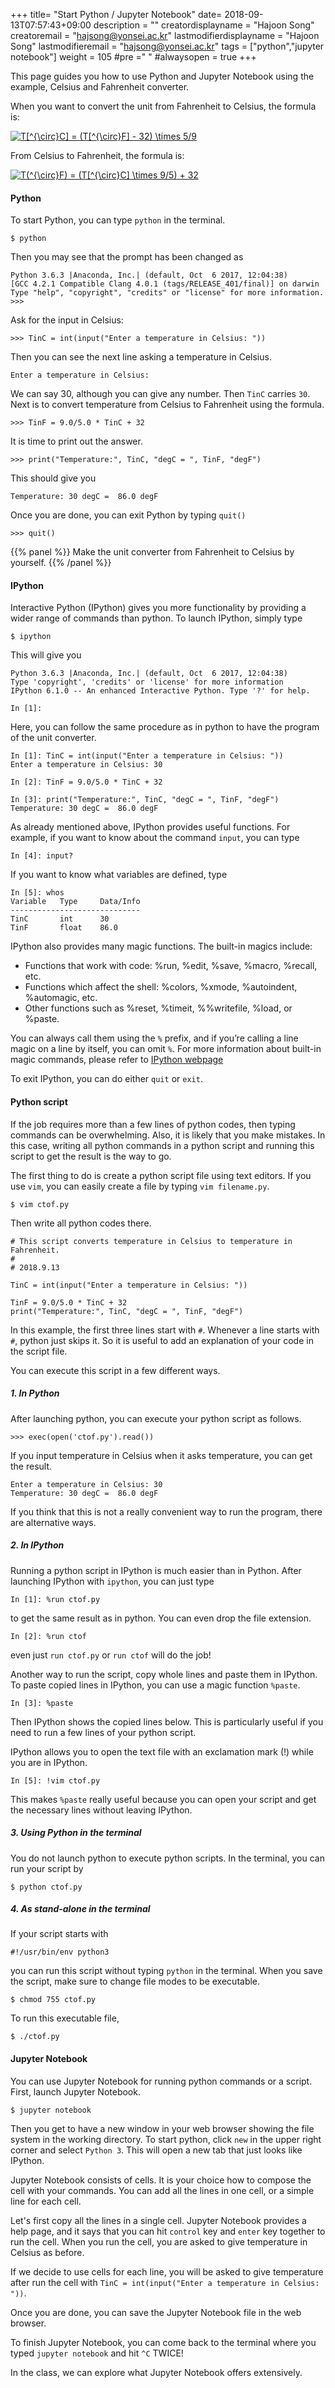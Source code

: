 +++
title= "Start Python / Jupyter Notebook"
date= 2018-09-13T07:57:43+09:00
description = ""
creatordisplayname = "Hajoon Song"
creatoremail = "hajsong@yonsei.ac.kr"
lastmodifierdisplayname = "Hajoon Song"
lastmodifieremail = "hajsong@yonsei.ac.kr"
tags = ["python","jupyter notebook"]
weight = 105
#pre ="<i class='fa fa-edit' ></i> "
#alwaysopen = true
+++

This page guides you how to use Python and Jupyter Notebook using the example, Celsius and Fahrenheit converter.

When you want to convert the unit from Fahrenheit to Celsius, the formula is:

<a href="https://www.codecogs.com/eqnedit.php?latex=T[^{\circ}C]&space;=&space;(T[^{\circ}F]&space;-&space;32)&space;\times&space;5/9" target="_blank"><img src="https://latex.codecogs.com/gif.latex?T[^{\circ}C]&space;=&space;(T[^{\circ}F]&space;-&space;32)&space;\times&space;5/9" title="T[^{\circ}C] = (T[^{\circ}F] - 32) \times 5/9" /></a>

From Celsius to Fahrenheit, the formula is:

<a href="https://www.codecogs.com/eqnedit.php?latex=T(^{\circ}F)&space;=&space;(T[^{\circ}C]&space;\times&space;9/5)&space;&plus;&space;32" target="_blank"><img src="https://latex.codecogs.com/gif.latex?T(^{\circ}F)&space;=&space;(T[^{\circ}C]&space;\times&space;9/5)&space;&plus;&space;32" title="T(^{\circ}F) = (T[^{\circ}C] \times 9/5) + 32" /></a>

#### Python
To start Python, you can type ```python``` in the terminal.
```
$ python
```
Then you may see that the prompt has been changed as
```
Python 3.6.3 |Anaconda, Inc.| (default, Oct  6 2017, 12:04:38)
[GCC 4.2.1 Compatible Clang 4.0.1 (tags/RELEASE_401/final)] on darwin
Type "help", "copyright", "credits" or "license" for more information.
>>>
```

Ask for the input in Celsius:
```
>>> TinC = int(input("Enter a temperature in Celsius: "))
```
Then you can see the next line asking a temperature in Celsius.
```
Enter a temperature in Celsius:
```
We can say 30, although you can give any number. Then ```TinC``` carries ```30```.
Next is to convert temperature from Celsius to Fahrenheit using the formula.
```
>>> TinF = 9.0/5.0 * TinC + 32
```
It is time to print out the answer.
```
>>> print("Temperature:", TinC, "degC = ", TinF, "degF")
```
This should give you
```
Temperature: 30 degC =  86.0 degF
```
Once you are done, you can exit Python by typing ```quit()```
```
>>> quit()
```

{{% panel %}} Make the unit converter from Fahrenheit to Celsius by yourself. {{% /panel %}}

#### IPython
Interactive Python (IPython) gives you more functionality by providing a wider range of commands than python.
To launch IPython, simply type
```
$ ipython
```
This will give you
```
Python 3.6.3 |Anaconda, Inc.| (default, Oct  6 2017, 12:04:38)
Type 'copyright', 'credits' or 'license' for more information
IPython 6.1.0 -- An enhanced Interactive Python. Type '?' for help.

In [1]:
```
Here, you can follow the same procedure as in python to have the program of the unit converter.
```
In [1]: TinC = int(input("Enter a temperature in Celsius: "))
Enter a temperature in Celsius: 30

In [2]: TinF = 9.0/5.0 * TinC + 32

In [3]: print("Temperature:", TinC, "degC = ", TinF, "degF")
Temperature: 30 degC =  86.0 degF
```
As already mentioned above, IPython provides useful functions.
For example, if you want to know about the command ```input```, you can type
```
In [4]: input?
```
If you want to know what variables are defined, type
```
In [5]: whos
Variable   Type     Data/Info
-----------------------------
TinC       int      30
TinF       float    86.0
```
IPython also provides many magic functions. The built-in magics include:

+ Functions that work with code: %run, %edit, %save, %macro, %recall, etc.
+ Functions which affect the shell: %colors, %xmode, %autoindent, %automagic, etc.
+ Other functions such as %reset, %timeit, %%writefile, %load, or %paste.

You can always call them using the ```%``` prefix, and if you’re calling a line magic on a line by itself, you can omit ```%```.
For more information about built-in magic commands, please refer to [IPython webpage](https://ipython.readthedocs.io/en/stable/interactive/magics.html?highlight=magic)

To exit IPython, you can do either ```quit``` or ```exit```.

#### Python script
If the job requires more than a few lines of python codes, then typing commands can be overwhelming. Also, it is likely that you make mistakes. In this case, writing all python commands in a python script and running this script to get the result is the way to go.

The first thing to do is create a python script file using text editors.
If you use ```vim```, you can easily create a file by typing ```vim filename.py```.
```
$ vim ctof.py
```
Then write all python codes there.
```
# This script converts temperature in Celsius to temperature in Fahrenheit.
#
# 2018.9.13

TinC = int(input("Enter a temperature in Celsius: "))

TinF = 9.0/5.0 * TinC + 32
print("Temperature:", TinC, "degC = ", TinF, "degF")
```
In this example, the first three lines start with ```#```.
Whenever a line starts with ```#```, python just skips it. So it is useful to add an explanation of your code in the script file.


You can execute this script in a few different ways.

##### 1. In Python
After launching python, you can execute your python script as follows.
```
>>> exec(open('ctof.py').read())
```
If you input temperature in Celsius when it asks temperature, you can get the result.
```
Enter a temperature in Celsius: 30
Temperature: 30 degC =  86.0 degF
```
If you think that this is not a really convenient way to run the program, there are alternative ways.

##### 2. In IPython
Running a python script in IPython is much easier than in Python.
After launching IPython with ```ipython```, you can just type
```
In [1]: %run ctof.py
```
to get the same result as in python.
You can even drop the file extension.
```
In [2]: %run ctof
```
even just ```run ctof.py``` or ```run ctof``` will do the job!

Another way to run the script, copy whole lines and paste them in IPython.
To paste copied lines in IPython, you can use a magic function ```%paste```.
```
In [3]: %paste
```
Then IPython shows the copied lines below. This is particularly useful if you need to run a few lines of your python script.

IPython allows you to open the text file with an exclamation mark (!) while you are in IPython.
```
In [5]: !vim ctof.py
```
This makes ```%paste``` really useful because you can open your script and get the necessary lines without leaving IPython.

##### 3. Using Python in the terminal
You do not launch python to execute python scripts. In the terminal, you can run your script by
```
$ python ctof.py
```

##### 4. As stand-alone in the terminal
If your script starts with
```
#!/usr/bin/env python3
```
you can run this script without typing ```python``` in the terminal.
When you save the script, make sure to change file modes to be executable.
```
$ chmod 755 ctof.py
```

To run this executable file,
```
$ ./ctof.py
```


#### Jupyter Notebook
You can use Jupyter Notebook for running python commands or a script.
First, launch Jupyter Notebook.
```
$ jupyter notebook
```
Then you get to have a new window in your web browser showing the file system in the working directory.
To start python, click ```new``` in the upper right corner and select ```Python 3```.
This will open a new tab that just looks like IPython.

Jupyter Notebook consists of cells. It is your choice how to compose the cell with your commands.
You can add all the lines in one cell, or a simple line for each cell.

Let's first copy all the lines in a single cell.
Jupyter Notebook provides a help page, and it says that you can hit ```control``` key and ```enter``` key together to run the cell.
When you run the cell, you are asked to give temperature in Celsius as before.

If we decide to use cells for each line, you will be asked to give temperature after run the cell with ```TinC = int(input("Enter a temperature in Celsius: "))```.

Once you are done, you can save the Jupyter Notebook file in the web browser.

To finish Jupyter Notebook, you can come back to the terminal where you typed ```jupyter notebook``` and hit ```^C``` TWICE!

In the class, we can explore what Jupyter Notebook offers extensively.
